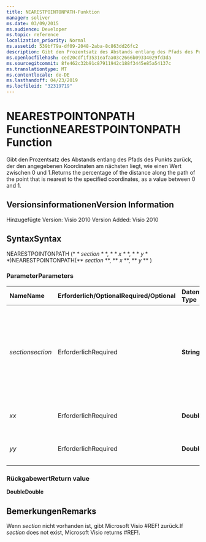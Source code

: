 ```yaml
---
title: NEARESTPOINTONPATH-Funktion
manager: soliver
ms.date: 03/09/2015
ms.audience: Developer
ms.topic: reference
localization_priority: Normal
ms.assetid: 539bf79a-df09-2048-2aba-8c863dd26fc2
description: Gibt den Prozentsatz des Abstands entlang des Pfads des Punkts zurück, der den angegebenen Koordinaten am nächsten liegt, wie einen Wert zwischen 0 und 1.
ms.openlocfilehash: ced20cdf1f3531eafaa03c2666b09334029fd3da
ms.sourcegitcommit: 8fe462c32b91c87911942c188f3445e85a54137c
ms.translationtype: MT
ms.contentlocale: de-DE
ms.lasthandoff: 04/23/2019
ms.locfileid: "32319719"
---
```

# <a name="nearestpointonpath-function"></a><span data-ttu-id="af12b-103">NEARESTPOINTONPATH Function</span><span class="sxs-lookup"><span data-stu-id="af12b-103">NEARESTPOINTONPATH Function</span></span>

<span data-ttu-id="af12b-104">Gibt den Prozentsatz des Abstands entlang des Pfads des Punkts zurück, der den angegebenen Koordinaten am nächsten liegt, wie einen Wert zwischen 0 und 1.</span><span class="sxs-lookup"><span data-stu-id="af12b-104">Returns the percentage of the distance along the path of the point that is nearest to the specified coordinates, as a value between 0 and 1.</span></span>
  
## <a name="version-information"></a><span data-ttu-id="af12b-105">Versionsinformationen</span><span class="sxs-lookup"><span data-stu-id="af12b-105">Version Information</span></span>

<span data-ttu-id="af12b-106">Hinzugefügte Version: Visio 2010
</span><span class="sxs-lookup"><span data-stu-id="af12b-106">Version Added: Visio 2010</span></span> 
  
## <a name="syntax"></a><span data-ttu-id="af12b-107">Syntax</span><span class="sxs-lookup"><span data-stu-id="af12b-107">Syntax</span></span>

<span data-ttu-id="af12b-108">NEARESTPOINTONPATH (\* \* *section* \* \*, \* \* *x* \* \*, \* \* *y* \* \*)</span><span class="sxs-lookup"><span data-stu-id="af12b-108">NEARESTPOINTONPATH(\*\* *section* \*\*, \*\* *x* \*\*, \*\* *y* \*\* )</span></span> 
  
### <a name="parameters"></a><span data-ttu-id="af12b-109">Parameter</span><span class="sxs-lookup"><span data-stu-id="af12b-109">Parameters</span></span>

|<span data-ttu-id="af12b-110">**Name**</span><span class="sxs-lookup"><span data-stu-id="af12b-110">**Name**</span></span>|<span data-ttu-id="af12b-111">**Erforderlich/Optional**</span><span class="sxs-lookup"><span data-stu-id="af12b-111">**Required/Optional**</span></span>|<span data-ttu-id="af12b-112">**Datentyp**</span><span class="sxs-lookup"><span data-stu-id="af12b-112">**Data Type**</span></span>|<span data-ttu-id="af12b-113">**Beschreibung**</span><span class="sxs-lookup"><span data-stu-id="af12b-113">**Description**</span></span>|
|:-----|:-----|:-----|:-----|
| <span data-ttu-id="af12b-114">_section_</span><span class="sxs-lookup"><span data-stu-id="af12b-114">_section_</span></span> <br/> |<span data-ttu-id="af12b-115">Erforderlich</span><span class="sxs-lookup"><span data-stu-id="af12b-115">Required</span></span>  <br/> |<span data-ttu-id="af12b-116">**String**</span><span class="sxs-lookup"><span data-stu-id="af12b-116">**String**</span></span> <br/> |<span data-ttu-id="af12b-117">Der Abschnitt "Geometrie", der den Pfad darstellt, angegeben mit einer Referenz auf dessen Zelle "Path" (z. B. Geometrie1.Path).</span><span class="sxs-lookup"><span data-stu-id="af12b-117">The Geometry section that represents the path, specified by a reference to its Path cell (for example, Geometry1.Path).</span></span>  <br/> |
| <span data-ttu-id="af12b-118">_x_</span><span class="sxs-lookup"><span data-stu-id="af12b-118">_x_</span></span> <br/> |<span data-ttu-id="af12b-119">Erforderlich</span><span class="sxs-lookup"><span data-stu-id="af12b-119">Required</span></span>  <br/> |<span data-ttu-id="af12b-120">**Double**</span><span class="sxs-lookup"><span data-stu-id="af12b-120">**Double**</span></span> <br/> |<span data-ttu-id="af12b-121">Die _x_-Koordinate des angegebenen Punkts.</span><span class="sxs-lookup"><span data-stu-id="af12b-121">The  _x_-coordinate of the specified point.</span></span>  <br/> |
| <span data-ttu-id="af12b-122">_y_</span><span class="sxs-lookup"><span data-stu-id="af12b-122">_y_</span></span> <br/> |<span data-ttu-id="af12b-123">Erforderlich</span><span class="sxs-lookup"><span data-stu-id="af12b-123">Required</span></span>  <br/> |<span data-ttu-id="af12b-124">**Double**</span><span class="sxs-lookup"><span data-stu-id="af12b-124">**Double**</span></span> <br/> |<span data-ttu-id="af12b-125">Die _y_-Koordinate des angegebenen Punkts.</span><span class="sxs-lookup"><span data-stu-id="af12b-125">The  _y_-coordinate of the specified point.</span></span>  <br/> |
   
### <a name="return-value"></a><span data-ttu-id="af12b-126">Rückgabewert</span><span class="sxs-lookup"><span data-stu-id="af12b-126">Return value</span></span>

 <span data-ttu-id="af12b-127">**Double**</span><span class="sxs-lookup"><span data-stu-id="af12b-127">**Double**</span></span>
  
## <a name="remarks"></a><span data-ttu-id="af12b-128">Bemerkungen</span><span class="sxs-lookup"><span data-stu-id="af12b-128">Remarks</span></span>

<span data-ttu-id="af12b-129">Wenn _section_ nicht vorhanden ist, gibt Microsoft Visio #REF! zurück.</span><span class="sxs-lookup"><span data-stu-id="af12b-129">If  _section_ does not exist, Microsoft Visio returns #REF!.</span></span> 
  

